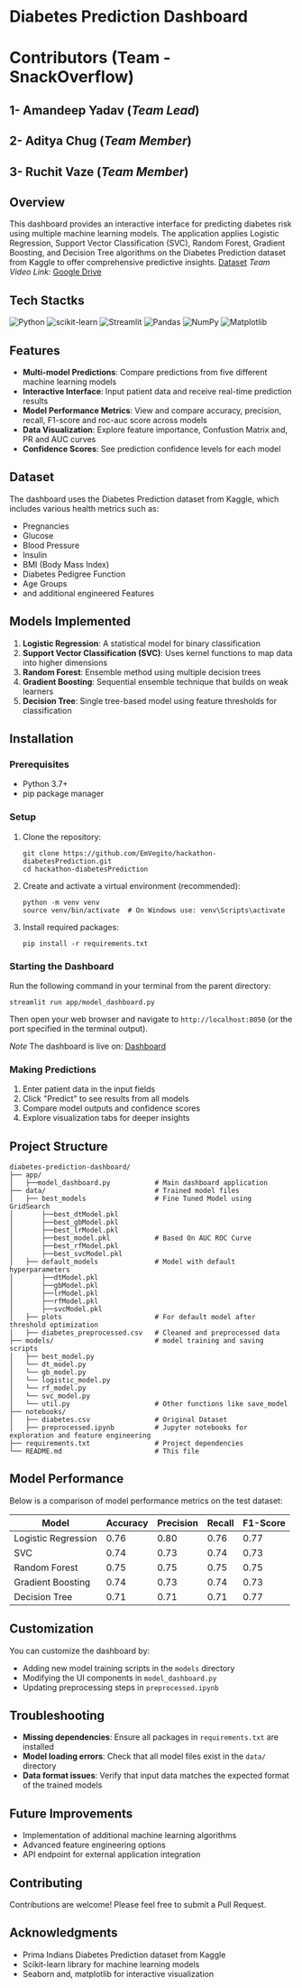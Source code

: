 # Diabetes Prediction Dashboard

# Contributors (Team - SnackOverflow)
## 1- Amandeep Yadav (*Team Lead*)
## 2- Aditya Chug (*Team Member*)
## 3- Ruchit Vaze (*Team Member*)

## Overview
This dashboard provides an interactive interface for predicting diabetes risk using multiple machine learning models. The application applies Logistic Regression, Support Vector Classification (SVC), Random Forest, Gradient Boosting, and Decision Tree algorithms on the Diabetes Prediction dataset from Kaggle to offer comprehensive predictive insights.
[Dataset](https://www.kaggle.com/datasets/uciml/pima-indians-diabetes-database)
*Team Video Link:* [Google Drive](https://drive.google.com/file/d/1hl2IWlFb0aUDfeBVibw2LSYT_8dGdGiy/view?usp=drive_link)

## Tech Stactks
![Python](https://img.shields.io/badge/Python-3776AB?style=for-the-badge&logo=python&logoColor=white)
![scikit-learn](https://img.shields.io/badge/scikit--learn-F7931E?style=for-the-badge&logo=scikit-learn&logoColor=white)
![Streamlit](https://img.shields.io/badge/Streamlit-FF4B4B?style=for-the-badge&logo=streamlit&logoColor=white)
![Pandas](https://img.shields.io/badge/Pandas-150458?style=for-the-badge&logo=pandas&logoColor=white)
![NumPy](https://img.shields.io/badge/NumPy-013243?style=for-the-badge&logo=numpy&logoColor=white)
![Matplotlib](https://img.shields.io/badge/Matplotlib-11557C?style=for-the-badge&logo=matplotlib&logoColor=white)

## Features
- **Multi-model Predictions**: Compare predictions from five different machine learning models
- **Interactive Interface**: Input patient data and receive real-time prediction results
- **Model Performance Metrics**: View and compare accuracy, precision, recall, F1-score and roc-auc score across models
- **Data Visualization**: Explore feature importance, Confustion Matrix and, PR and AUC curves
- **Confidence Scores**: See prediction confidence levels for each model

## Dataset
The dashboard uses the Diabetes Prediction dataset from Kaggle, which includes various health metrics such as:
- Pregnancies
- Glucose
- Blood Pressure
- Insulin
- BMI (Body Mass Index)
- Diabetes Pedigree Function
- Age Groups
- and additional engineered Features

## Models Implemented
1. **Logistic Regression**: A statistical model for binary classification
2. **Support Vector Classification (SVC)**: Uses kernel functions to map data into higher dimensions
3. **Random Forest**: Ensemble method using multiple decision trees
4. **Gradient Boosting**: Sequential ensemble technique that builds on weak learners
5. **Decision Tree**: Single tree-based model using feature thresholds for classification

## Installation

### Prerequisites
- Python 3.7+
- pip package manager

### Setup
1. Clone the repository:
   ```
   git clone https://github.com/EmVegito/hackathon-diabetesPrediction.git
   cd hackathon-diabetesPrediction
   ```

2. Create and activate a virtual environment (recommended):
   ```
   python -m venv venv
   source venv/bin/activate  # On Windows use: venv\Scripts\activate
   ```

3. Install required packages:
   ```
   pip install -r requirements.txt
   ```

### Starting the Dashboard
Run the following command in your terminal from the parent directory:
```
streamlit run app/model_dashboard.py
```
Then open your web browser and navigate to `http://localhost:8050` (or the port specified in the terminal output).

*Note*
The dashboard is live on:
[Dashboard](https://hackathon-diabetesprediction-a7yzpwvynsqogqwnmynwsh.streamlit.app/)

### Making Predictions
1. Enter patient data in the input fields
2. Click "Predict" to see results from all models
3. Compare model outputs and confidence scores
4. Explore visualization tabs for deeper insights

## Project Structure
```
diabetes-prediction-dashboard/
├── app/
│   ├──model_dashboard.py           # Main dashboard application
├── data/                           # Trained model files
│   ├── best_models                 # Fine Tuned Model using GridSearch
│       ├──best_dtModel.pkl
│       ├──best_gbModel.pkl
│       ├──best_lrModel.pkl
│       ├──best_model.pkl           # Based On AUC ROC Curve
│       ├──best_rfModel.pkl
│       ├──best_svcModel.pkl
│   ├── default_models              # Model with default hyperparameters
│       ├──dtModel.pkl
│       ├──gbModel.pkl
│       ├──lrModel.pkl
│       ├──rfModel.pkl
│       ├──svcModel.pkl
│   ├── plots                       # For default model after threshold optimization
│   ├── diabetes_preprocessed.csv   # Cleaned and preprocessed data
├── models/                         # model training and saving scripts
│   ├── best_model.py
│   └── dt_model.py
│   └── gb_model.py
│   └── logistic_model.py
│   └── rf_model.py
│   └── svc_model.py
│   └── util.py                     # Other functions like save_model
├── notebooks/
│   ├── diabetes.csv                # Original Dataset
│   ├── preprocessed.ipynb          # Jupyter notebooks for exploration and feature engineering
├── requirements.txt                # Project dependencies
└── README.md                       # This file
```

## Model Performance
Below is a comparison of model performance metrics on the test dataset:

| Model | Accuracy | Precision | Recall | F1-Score |
|-------|----------|-----------|--------|----------|
| Logistic Regression | 0.76 | 0.80 | 0.76 | 0.77 |
| SVC | 0.74 | 0.73 | 0.74 | 0.73 |
| Random Forest | 0.75 | 0.75 | 0.75 | 0.75 |
| Gradient Boosting | 0.74 | 0.73 | 0.74 | 0.73 |
| Decision Tree | 0.71 | 0.71 | 0.71 | 0.77 |

## Customization
You can customize the dashboard by:
- Adding new model training scripts in the `models` directory
- Modifying the UI components in `model_dashboard.py`
- Updating preprocessing steps in `preprocessed.ipynb`

## Troubleshooting
- **Missing dependencies**: Ensure all packages in `requirements.txt` are installed
- **Model loading errors**: Check that all model files exist in the `data/` directory
- **Data format issues**: Verify that input data matches the expected format of the trained models

## Future Improvements
- Implementation of additional machine learning algorithms
- Advanced feature engineering options
- API endpoint for external application integration

## Contributing
Contributions are welcome! Please feel free to submit a Pull Request.

## Acknowledgments
- Prima Indians Diabetes Prediction dataset from Kaggle
- Scikit-learn library for machine learning models
- Seaborn and, matplotlib for interactive visualization